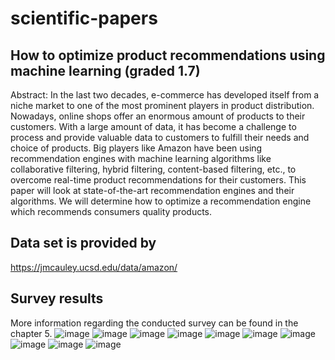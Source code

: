 # scientific-papers
## How to optimize product recommendations using machine learning (graded 1.7)  
Abstract: In the last two decades, e-commerce has developed itself from a niche market to one of the most prominent players in product distribution. Nowadays, online shops offer an enormous amount of products to their customers. With a large amount of data, it has become a challenge to process and provide valuable data to customers to fulfill their needs and choice of products. Big players like Amazon have been using recommendation engines with machine learning algorithms like collaborative filtering, hybrid filtering, content-based filtering, etc., to overcome real-time product recommendations for their customers. This paper will look at state-of-the-art recommendation engines and their algorithms. We will determine how to optimize a recommendation engine which recommends consumers quality products.

## Data set is provided by 
https://jmcauley.ucsd.edu/data/amazon/

## Survey results
More information regarding the conducted survey can be found in the chapter 5.
![image](https://github.com/codingPineAppl3/scientific-papers/assets/51518928/becc1355-4225-4d10-9b83-e48587a0cae4)
![image](https://github.com/codingPineAppl3/scientific-papers/assets/51518928/5a063940-1291-447f-a829-9844f3aad9bf)
![image](https://github.com/codingPineAppl3/scientific-papers/assets/51518928/dd2887ec-d74c-4149-a837-fd7b9bf5893a)
![image](https://github.com/codingPineAppl3/scientific-papers/assets/51518928/a9197e9c-c81a-4410-b9d4-eee404309dfc)
![image](https://github.com/codingPineAppl3/scientific-papers/assets/51518928/a3e2e7db-1e9c-410a-bf6b-862531cdfafd)
![image](https://github.com/codingPineAppl3/scientific-papers/assets/51518928/efa234a8-82a0-4710-b062-3f51e0698794)
![image](https://github.com/codingPineAppl3/scientific-papers/assets/51518928/0aa2b966-3489-4961-9f19-1c4a717f8c5d)
![image](https://github.com/codingPineAppl3/scientific-papers/assets/51518928/092d7501-73ff-4a93-8cbf-f4956d06bea9)
![image](https://github.com/codingPineAppl3/scientific-papers/assets/51518928/ca8f598e-1d2e-480a-96a5-2f8d20cb462d)
![image](https://github.com/codingPineAppl3/scientific-papers/assets/51518928/2f285151-a1ac-4b67-8a87-0cbcddfc1e28)

